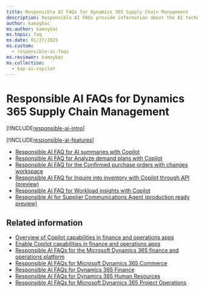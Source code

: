 ```yaml
---
title: Responsible AI FAQs for Dynamics 365 Supply Chain Management
description: Responsible AI FAQs provide information about the AI technology that's used in Microsoft Dynamics 365 Supply Chain Management.
author: kamaybac
ms.author: kamaybac
ms.topic: faq
ms.date: 01/27/2025
ms.custom:
  - responsible-ai-faqs
ms.reviewer: kamaybac
ms.collection:
  - bap-ai-copilot
---
```


# Responsible AI FAQs for Dynamics 365 Supply Chain Management

[!INCLUDE[responsible-ai-intro](../includes/responsible-ai-intro.md)]

[!INCLUDE[responsible-ai-features](../includes/responsible-ai-features.md)]

- [Responsible AI FAQ for AI summaries with Copilot](faq-summaries.md)
- [Responsible AI FAQ for Analyze demand plans with Copilot](faq-demand-planning-copilot.md)
- [Responsible AI FAQ for the Confirmed purchase orders with changes workspace](faq-confirmed-po-changes.md)
- [Responsible AI FAQ for Inquire into inventory with Copilot through API (preview)](faq-inventory-query.md)
- [Responsible AI FAQ for Workload insights with Copilot](faq-wma-copilot.md)
- [Responsible AI for Supplier Communications Agent (production ready preview)](faq-supplier-communications-agent.md)

## Related information

- [Overview of Copilot capabilities in finance and operations apps](/dynamics365/fin-ops-core/fin-ops/copilot/copilot-for-finance-operations)
- [Enable Copilot capabilities in finance and operations apps](/dynamics365/fin-ops-core/dev-itpro/copilot/enable-copilot)
- [Responsible AI FAQs for the Microsoft Dynamics 365 finance and operations platform](/dynamics365/fin-ops-core/dev-itpro/responsible-ai/responsible-ai-overview)
- [Responsible AI FAQs for Microsoft Dynamics 365 Commerce](/dynamics365/commerce/responsible-ai/responsible-ai-overview)
- [Responsible AI FAQs for Dynamics 365 Finance](/dynamics365/finance/transparency-note)
- [Responsible AI FAQs for Dynamics 365 Human Resources](/dynamics365/human-resources/transpar-note-hr)
- [Responsible AI FAQs for Microsoft Dynamics 365 Project Operations](/dynamics365/project-operations/responsible-ai/responsible-ai-overview)

